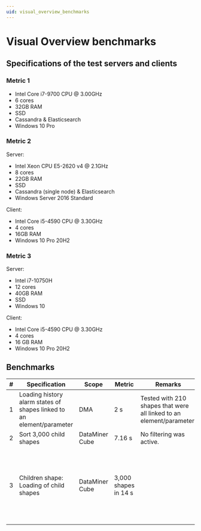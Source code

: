 ```yaml
---
uid: visual_overview_benchmarks
---
```


# Visual Overview benchmarks

## Specifications of the test servers and clients

### Metric 1

- Intel Core i7-9700 CPU @ 3.00GHz
- 6 cores
- 32GB RAM
- SSD
- Cassandra & Elasticsearch
- Windows 10 Pro

### Metric 2

Server:

- Intel Xeon CPU E5-2620 v4 @ 2.1GHz
- 8 cores
- 22GB RAM
- SSD
- Cassandra (single node) & Elasticsearch
- Windows Server 2016 Standard

Client:

- Intel Core i5-4590 CPU @ 3.30GHz
- 4 cores
- 16GB RAM
- Windows 10 Pro 20H2

### Metric 3

Server:

- Intel i7-10750H
- 12 cores
- 40GB RAM
- SSD
- Windows 10

Client:

- Intel Core i5-4590 CPU @ 3.30GHz
- 4 cores
- 16 GB RAM
- Windows 10 Pro 20H2

## Benchmarks

| \# | Specification | Scope | Metric | Remarks | Configuration |
| -- | ------------- | ----- | ------ | ------- | ------------- |
| 1 | Loading history alarm states of shapes linked to an element/parameter | DMA | 2 s | Tested with 210 shapes that were all linked to an element/parameter. ||
| 2 | Sort 3,000 child shapes | DataMiner Cube | 7.16 s | No filtering was active. ||
| 3 | Children shape: Loading of child shapes | DataMiner Cube | 3,000 shapes in 14 s |  | 3,000 service children in a view, with no dynamic parts in any of the shape data except ChildrenSort (e.g. ChildrenFilter). |
